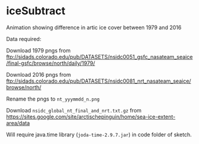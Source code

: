 # iceSubtract
Animation showing difference in artic ice cover between 1979 and 2016

Data required:

Download 1979 pngs from ftp://sidads.colorado.edu/pub/DATASETS/nsidc0051_gsfc_nasateam_seaice/final-gsfc/browse/north/daily/1979/

Download 2016 pngs from ftp://sidads.colorado.edu/pub/DATASETS/nsidc0081_nrt_nasateam_seaice/browse/north/

Rename the pngs to `nt_yyymmdd_n.png`

Download `nsidc_global_nt_final_and_nrt.txt.gz` from https://sites.google.com/site/arctischepinguin/home/sea-ice-extent-area/data

Will require java.time library (`joda-time-2.9.7.jar`) in code folder of sketch.
